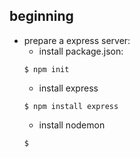 ## beginning
- prepare a express server:
  - install package.json:
  ```
  $ npm init
  ```
  - install express
  ```
  $ npm install express
  ```
  - install nodemon
  ```
  $ 
